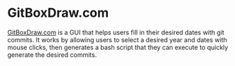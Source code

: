 # GitBoxDraw.com

[GitBoxDraw.com](https://gitboxdraw.com) is a GUI that helps users fill in their desired dates with git commits.
It works by allowing users to select a desired year and dates with mouse clicks, then
generates a bash script that they can execute to quickly generate the desired commits.